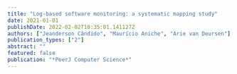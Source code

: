 ```yaml
---
title: "Log-based software monitoring: a systematic mapping study"
date: 2021-01-01
publishDate: 2022-02-02T10:35:01.141127Z
authors: ["Jeanderson Cândido", "Maurı́cio Aniche", "Arie van Deursen"]
publication_types: ["2"]
abstract: ""
featured: false
publication: "*PeerJ Computer Science*"
---
```


